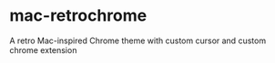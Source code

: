 # mac-retrochrome
A retro Mac-inspired Chrome theme with custom cursor and custom chrome extension 
